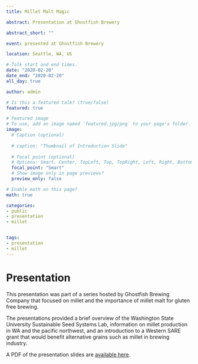 ```yaml
---
title: Millet Malt Magic

abstract: Presentation at Ghostfish Brewery

abstract_short: ""

event: presented at Ghostfish Brewery

location: Seattle, WA, US

# Talk start and end times.
date: "2020-02-20"
date_end: "2020-02-20"
all_day: true

author: admin

# Is this a featured talk? (true/false)
featured: true

# Featured image
# To use, add an image named `featured.jpg/png` to your page's folder. 
image:
  # Caption (optional)
  
  # caption: "Thumbnail of Introduction Slide"
  
  # Focal point (optional)
  # Options: Smart, Center, TopLeft, Top, TopRight, Left, Right, BottomLeft, Bottom, BottomRight
  focal_point: "Smart"
  # Show image only in page previews?
  preview_only: false

# Enable math on this page?
math: true

categories:
- public
- presentation
- millet


tags:
- presentation
- millet
---
```

# Presentation

This presentation was part of a series hosted by Ghostfish Brewing Company that focused on millet and the importance of millet malt for gluten free brewing. 

The presentations provided a brief overview of the Washington State University Sustainable Seed Systems Lab, information on millet production in WA and the pacific northwest, and an introduction to a Western SARE grant that would benefit alternative grains such as millet in brewing industry.

A PDF of the presentation slides are [available here](/presentations/2019_millet_milletMagic_Ghostfish/EBC_GhostfishMilletMagic_2.20.20.pdf). 

